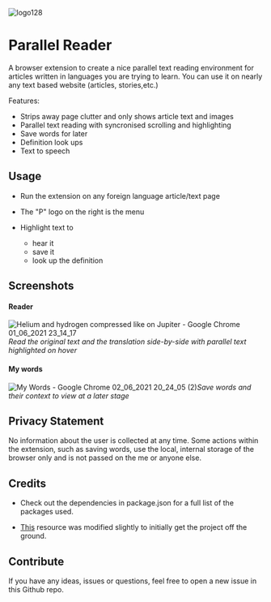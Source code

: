 ![logo128](https://user-images.githubusercontent.com/54374934/120394669-aa1d7780-c32b-11eb-97e6-b9f88a56f887.png)

# Parallel Reader

A browser extension to create a nice parallel text reading environment for articles written in languages you are trying to learn. You can use it on nearly any text based website (articles, stories,etc.)

Features:

- Strips away page clutter and only shows article text and images
- Parallel text reading with syncronised scrolling and highlighting
- Save words for later
- Definition look ups
- Text to speech

## Usage

- Run the extension on any foreign language article/text page
- The "P" logo on the right is the menu
- Highlight text to

  - hear it
  - save it
  - look up the definition

## Screenshots

#### Reader

![Helium and hydrogen compressed like on Jupiter - Google Chrome 01_06_2021 23_14_17](https://user-images.githubusercontent.com/54374934/120397038-852b0380-c32f-11eb-877e-255d5d9c0456.png)_Read the original text and the translation side-by-side with parallel text highlighted on hover_

#### My words

![My Words - Google Chrome 02_06_2021 20_24_05 (2)](https://user-images.githubusercontent.com/54374934/120541018-3ccc1e00-c3e1-11eb-98d6-d5d458b5f6d3.png)_Save words and their context to view at a later stage_

## Privacy Statement

No information about the user is collected at any time. Some actions within the extension, such as saving words, use the local, internal storage of the browser only and is not passed on the me or anyone else.

## Credits

- Check out the dependencies in package.json for a full list of the packages used.

- [This](https://github.com/lxieyang/chrome-extension-boilerplate-react/) resource was modified slightly to initially get the project off the ground.

## Contribute

If you have any ideas, issues or questions, feel free to open a new issue in this Github repo.
